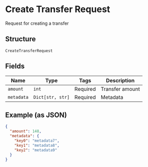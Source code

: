 
# Create Transfer Request

Request for creating a transfer

## Structure

`CreateTransferRequest`

## Fields

| Name | Type | Tags | Description |
|  --- | --- | --- | --- |
| `amount` | `int` | Required | Transfer amount |
| `metadata` | `Dict[str, str]` | Required | Metadata |

## Example (as JSON)

```json
{
  "amount": 148,
  "metadata": {
    "key0": "metadata7",
    "key1": "metadata8",
    "key2": "metadata9"
  }
}
```

